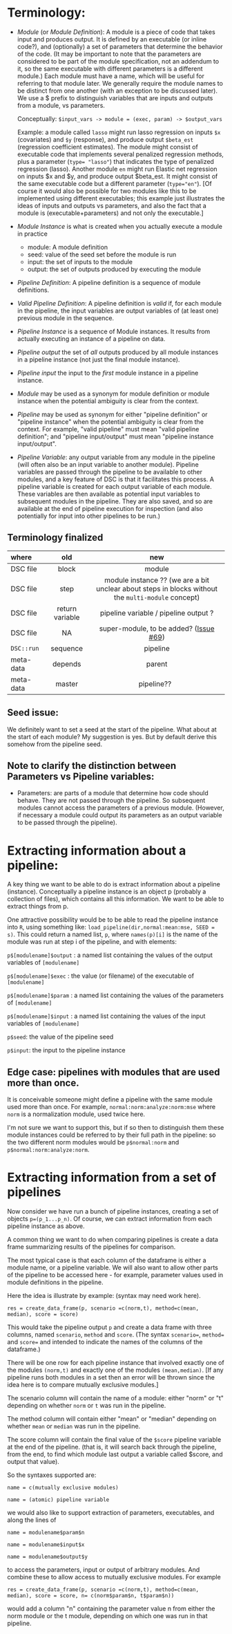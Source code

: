 # Terminology:

- *Module* (or *Module Definition*): A module is a piece of code that takes input and produces output.
  It is defined by an executable (or inline code?), and (optionally) a set of parameters that determine the behavior of the code.
  (It may be important to note that the parameters are considered to be part of the module specification, not an addendum to it,
  so the same executable with different parameters is a different module.)
  Each module must have a name, which will be useful for referring to that module later.
  We generally require the module names to be distinct from one another (with an exception to be discussed later).
  We use a $ prefix to distinguish variables that are inputs and outputs from a module, vs parameters.

  Conceptually: `$input_vars -> module = (exec, param) -> $output_vars`

  Example: a module called `lasso` might run lasso regression on inputs `$x` (covariates) and `$y` (response), and produce output `$beta_est` (regression coefficient estimates). The module might consist of executable code that implements several penalized regression methods, plus a parameter (`type= "lasso"`) that indicates the type of penalized regression (lasso).  Another module `en` might run Elastic net regression on inputs $x and $y, and produce output $beta_est. It might consist of the same executable code but a different parameter (`type="en"`). [Of course it would also be possible for two modules like this to be implemented using different executables; this example just illustrates the ideas of inputs and outputs vs parameters, and also the fact that a module is (executable+parameters) and not only the executable.]

- *Module Instance* is what is created when you actually execute a module in practice
  - module: A module definition
  - seed: value of the seed set before the module is run
  - input: the set of inputs to the module
  - output: the set of outputs produced by executing the module
  
- *Pipeline Definition*: A pipeline definition is a sequence of module definitions. 

- *Valid Pipeline Definition*: A pipeline definition is *valid* if, for each module in the pipeline, the input variables are output variables of (at least one) previous module in the sequence.

- *Pipeline Instance* is a sequence of Module instances. It results from actually executing an instance of a pipeline on data.
  
- *Pipeline output* the set of *all* outputs produced by all module instances in a pipeline instance (not just the final module instance).

- *Pipeline input* the input to the *first* module instance in a pipeline instance.

- *Module* may be used as a synonym for module definition or module instance when the potential ambiguity is clear from the context. 

- *Pipeline* may be used as synonym for either "pipeline definition" or "pipeline instance" when the potential ambiguity is clear from the context. For example, "valid pipeline" must mean "valid pipeline definition";  and "pipeline input/output" must mean "pipeline instance input/output". 

- *Pipeline Variable*: any output variable from any module in the pipeline (will often also be an input variable to another module). Pipeline variables are passed through the pipeline to be available to other modules, and a key feature of DSC is that it facilitates this process. A pipeline variable is created for each output variable of each module. These variables are then available as potential input variables to subsequent modules in the pipeline. They are also saved, and so are available at the end of pipeline execution for inspection (and also potentially for input into other pipelines to be run.)

## Terminology finalized

| where   |      old       |  new |
|:----------|:-------------:|:------:|
| DSC file |  block | module |
| DSC file |    step   | module instance ?? (we are a bit unclear about steps in blocks without the `multi-module` concept)|
| DSC file |    return variable   |   pipeline variable / pipeline output ?|
| DSC file | NA | super-module, to be added? ([Issue #69](https://github.com/stephenslab/dsc2/issues/69))|
| `DSC::run` | sequence |  pipeline   |
| meta-data | depends |  parent   |
| meta-data | master |  pipeline??   |


## Seed issue: 

We definitely want to set a seed at the start of the pipeline. What about at the start of each module? My
suggestion is yes. But by default derive this somehow from the pipeline seed.


## Note to clarify the distinction between Parameters vs Pipeline variables:

- Parameters: are parts of a module that determine how code should behave. They are not passed through the pipeline. So subsequent modules cannot access the parameters of a previous module. (However, if necessary a module could output its parameters as an output variable to be passed through the pipeline).


# Extracting information about a pipeline:

A key thing we want to be able to do is extract information about a pipeline (instance).
Conceptually a pipeline instance is an object p (probably a collection of files), which contains all this information.
We want to be able to extract things from p.

One attractive possibility would be to be able to read the pipeline instance into `R`, using something like:
`load_pipeline(dir,normal:mean:mse, SEED = s)`. This could return a named list, `p`,
where `names(p)[i]` is the name of the module was run at step i of the pipeline, and with elements:

`p$[modulename]$output` : a named list containing the values of the output variables of `[modulename]`

`p$[modulename]$exec`  : the value (or filename) of the executable of `[modulename]`

`p$[modulename]$param`  : a named list containing the values of the parameters of `[modulename]`

`p$[modulename]$input` : a named list containing the values of the input variables of `[modulename]`

`p$seed`: the value of the pipeline seed

`p$input`: the input to the pipeline instance

## Edge case: pipelines with modules that are used more than once.

It is conceivable someone might define a pipeline with the same module used more than once.
For example, `normal:norm:analyze:norm:mse` where `norm` is a normalization module, used twice here.

I'm not sure we want to support this, but if so then to distinguish them
these module instances could be referred to by their full path in the pipeline:
so the two different norm modules would be
`p$normal:norm` and `p$normal:norm:analyze:norm`.


# Extracting information from a set of pipelines

Now consider we have run a bunch of pipeline instances, creating a set of objects
`p=(p_1...p_n)`. Of course, we can extract information from each pipeline instance as above.

A common thing we want to do when comparing pipelines is create a data frame summarizing results of the pipelines
for comparison.

The most typical case is that each column of the dataframe is either a module name,
or a pipeline variable. We will also want to allow other parts of the pipeline to be accessed here - for example,
parameter values used in module definitions in the pipeline.

Here the idea is illustrate by example: (syntax may need work here).

``res = create_data_frame(p, scenario =c(norm,t), method=c(mean, median), score = score)``

This would take the pipeline output `p` and
create a data frame with three columns, named `scenario`, `method` and `score`.
(The syntax `scenario=`, `method=` and `score=` and intended to indicate the names of the columns of the dataframe.)

There will be one row for each pipeline instance that involved exactly one of the modules ``(norm,t)`` and exactly
one of the modules ``(mean,median)``.
[If any pipeline runs both modules in a set then an error will
be thrown since the idea here is to compare mutually exclusive modules.]

The scenario column will contain the name of a module: either "norm" or "t" depending on whether `norm` or `t` was run in the pipeline.

The method column will contain either "mean" or "median" depending on whether `mean` or `median` was run in the pipeline.

The score column will contain the final value of the `$score` pipeline variable at the end of the pipeline.
(that is, it will search back through the pipeline, from the end,
to find which module last output a variable called $score, and output that value).

So the syntaxes supported are:

`name = c(mutually exclusive modules)`

`name = (atomic) pipeline variable`

we would also like to support extraction of parameters, executables, and  along the lines of

`name = modulename$param$n`

`name = modulename$input$x`

`name = modulename$output$y`

to access the parameters, input or output of arbitrary modules.
And combine these to allow access to mutually exclusive modules.
For example

`res = create_data_frame(p, scenario =c(norm,t), method=c(mean, median), score = score,
n= c(norm$param$n, t$param$n))`

would add a column "n" containing the parameter value n from either the norm module or the t module, depending on
which one was run in that pipeline.

